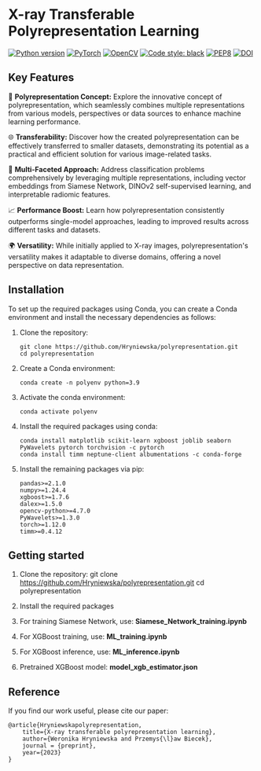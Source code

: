 # X-ray Transferable Polyrepresentation Learning

[![Python version](https://img.shields.io/badge/python-3.9%20%7C%203.10%20%7C%203.11-grey.svg?logo=python&logoColor=blue)](https://www.python.org/)
[![PyTorch](https://img.shields.io/badge/PyTorch-EE4C2C?logo=pytorch&logoColor=white)](https://pytorch.org/)
[![OpenCV](https://img.shields.io/badge/OpenCV-27338e?logo=OpenCV&logoColor=white)](https://opencv.org/)
[![Code style: black](https://img.shields.io/badge/code%20style-black-000000.svg)](https://github.com/psf/black)
[![PEP8](https://img.shields.io/badge/PEP8-compliant-brightgreen.svg)](https://www.python.org/dev/peps/pep-0008/)
[![DOI](https://img.shields.io/badge/DOI-in%20progress-b31b1b.svg)](https://arxiv.org/abs/TODO)


## Key Features

🔗 **Polyrepresentation Concept:** Explore the innovative concept of polyrepresentation, which seamlessly combines multiple representations from various models, perspectives or data sources to enhance machine learning performance.

🌐 **Transferability:** Discover how the created polyrepresentation can be effectively transferred to smaller datasets, demonstrating its potential as a practical and efficient solution for various image-related tasks.

🔬 **Multi-Faceted Approach:** Address classification problems comprehensively by leveraging multiple representations, including vector embeddings from Siamese Network, DINOv2 self-supervised learning, and interpretable radiomic features.

📈 **Performance Boost:** Learn how polyrepresentation consistently outperforms single-model approaches, leading to improved results across different tasks and datasets.

🌍 **Versatility:** While initially applied to X-ray images, polyrepresentation's versatility makes it adaptable to diverse domains, offering a novel perspective on data representation.

## Installation

To set up the required packages using Conda, you can create a Conda environment and install the necessary dependencies as follows:

1. Clone the repository:
   ```shell
   git clone https://github.com/Hryniewska/polyrepresentation.git
   cd polyrepresentation
   ```

2. Create a Conda environment:
   ```shell
   conda create -n polyenv python=3.9
   ```

4. Activate the conda environment:
   ```shell
   conda activate polyenv
   ```
5. Install the required packages using conda:
   ```shell
   conda install matplotlib scikit-learn xgboost joblib seaborn PyWavelets pytorch torchvision -c pytorch
   conda install timm neptune-client albumentations -c conda-forge
   ```
7. Install the remaining packages via pip:
   ```shell
   pandas>=2.1.0
   numpy>=1.24.4
   xgboost>=1.7.6
   dalex>=1.5.0
   opencv-python>=4.7.0
   PyWavelets>=1.3.0
   torch>=1.12.0
   timm>=0.4.12
   ```

## Getting started

1. Clone the repository:
git clone https://github.com/Hryniewska/polyrepresentation.git
cd polyrepresentation

2. Install the required packages

3. For training Siamese Network, use: **Siamese_Network_training.ipynb**

4. For XGBoost training, use: **ML_training.ipynb**

5. For XGBoost inference, use: **ML_inference.ipynb**

6. Pretrained XGBoost model: **model_xgb_estimator.json**

## Reference

If you find our work useful, please cite our paper:

```
@article{Hryniewskapolyrepresentation,
	title={X-ray transferable polyrepresentation learning}, 
	author={Weronika Hryniewska and Przemys{\l}aw Biecek},
	journal = {preprint},
	year={2023}
}
